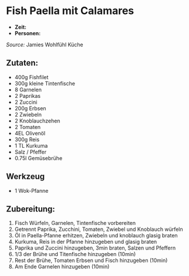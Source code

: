 # Fish Paella mit Calamares

* **Zeit:**  
* **Personen:** 

*Source:* Jamies Wohlfühl Küche

## Zutaten:
* 400g Fishfilet
* 300g kleine Tintenfische
* 8 Garnelen
* 2 Paprikas
* 2 Zuccini
* 200g Erbsen
* 2 Zwiebeln
* 2 Knoblauchzehen
* 2 Tomaten
* 4EL Olivenöl
* 300g Reis
* 1 TL Kurkuma
* Salz / Pfeffer
* 0.75l Gemüsebrühe


## Werkzeug
* 1 Wok-Pfanne

## Zubereitung:
1. Fisch Würfeln, Garnelen, Tintenfische vorbereiten
2. Getrennt Paprika, Zucchini, Tomaten, Zwiebel und Knoblauch würfeln
3. Öl in Paella-Pfanne erhitzen, Zwiebeln und knoblauch glasig braten
4. Kurkuma, Reis in der Pfanne hinzugeben und glasig braten
5. Paprika und Zuccini hinzugeben, 3min braten, Salzen und Pfeffern
6. 1/3 der Brühe und Titenfische hinzugeben (10min)
7. Rest der Brühe, Tomaten Erbsen und Fisch hinzugeben (10min)
8. Am Ende Garnelen hinzugeben (10min)

